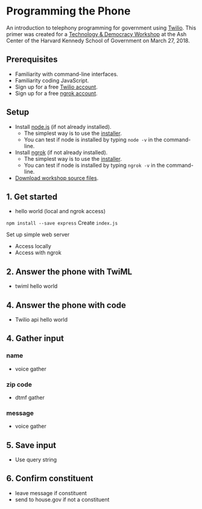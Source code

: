 # Programming the Phone

An introduction to telephony programming for government using [Twilio](https://twilio.com). This primer was created for a [Technology & Democracy Workshop](https://ash.harvard.edu/event/technology-democracy-workshop-programming-phone) at the Ash Center of the Harvard Kennedy School of Government on March 27, 2018.

## Prerequisites
- Familiarity with command-line interfaces.
- Familiarity coding JavaScript.
- Sign up for a free [Twilio account](https://www.twilio.com/try-twilio).
- Sign up for a free [ngrok account](https://dashboard.ngrok.com/user/signup).

## Setup
- Install [node.js](https://nodejs.org) (if not already installed).
    - The simplest way is to use the [installer](https://nodejs.org).
    - You can test if node is installed by typing `node -v` in the command-line.
- Install [ngrok](https://ngrok.com/) (if not already installed).
    - The simplest way is to use the [installer](https://ngrok.com/download).
    - You can test if node is installed by typing `ngrok -v` in the command-line.
- [Download workshop source files](https://github.com/opengovfoundation/hks-programming-the-phone/).


## 1. Get started
- hello world (local and ngrok access)

`npm install --save express`
Create `index.js`

Set up simple web server

  - Access locally
  - Access with ngrok

## 2. Answer the phone with TwiML
- twiml hello world

## 4. Answer the phone with code
- Twilio api hello world

## 4. Gather input
### name
- voice gather

### zip code
- dtmf gather

### message
- voice gather

## 5. Save input
- Use query string

## 6. Confirm constituent
- leave message if constituent
- send to house.gov if not a constituent